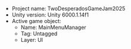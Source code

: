 <!-- UNITY CODE ASSIST INSTRUCTIONS START -->
- Project name: TwoDesperadosGameJam2025
- Unity version: Unity 6000.1.14f1
- Active game object:
  - Name: MainMenuManager
  - Tag: Untagged
  - Layer: UI
<!-- UNITY CODE ASSIST INSTRUCTIONS END -->